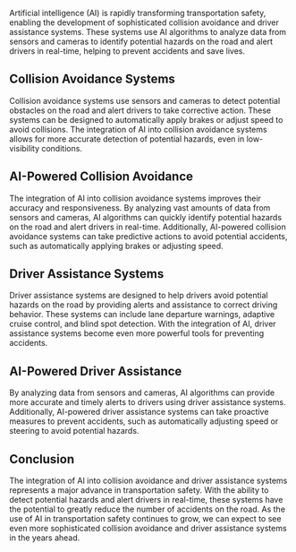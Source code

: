 
Artificial intelligence (AI) is rapidly transforming transportation safety, enabling the development of sophisticated collision avoidance and driver assistance systems. These systems use AI algorithms to analyze data from sensors and cameras to identify potential hazards on the road and alert drivers in real-time, helping to prevent accidents and save lives.

Collision Avoidance Systems
---------------------------

Collision avoidance systems use sensors and cameras to detect potential obstacles on the road and alert drivers to take corrective action. These systems can be designed to automatically apply brakes or adjust speed to avoid collisions. The integration of AI into collision avoidance systems allows for more accurate detection of potential hazards, even in low-visibility conditions.

AI-Powered Collision Avoidance
------------------------------

The integration of AI into collision avoidance systems improves their accuracy and responsiveness. By analyzing vast amounts of data from sensors and cameras, AI algorithms can quickly identify potential hazards on the road and alert drivers in real-time. Additionally, AI-powered collision avoidance systems can take predictive actions to avoid potential accidents, such as automatically applying brakes or adjusting speed.

Driver Assistance Systems
-------------------------

Driver assistance systems are designed to help drivers avoid potential hazards on the road by providing alerts and assistance to correct driving behavior. These systems can include lane departure warnings, adaptive cruise control, and blind spot detection. With the integration of AI, driver assistance systems become even more powerful tools for preventing accidents.

AI-Powered Driver Assistance
----------------------------

By analyzing data from sensors and cameras, AI algorithms can provide more accurate and timely alerts to drivers using driver assistance systems. Additionally, AI-powered driver assistance systems can take proactive measures to prevent accidents, such as automatically adjusting speed or steering to avoid potential hazards.

Conclusion
----------

The integration of AI into collision avoidance and driver assistance systems represents a major advance in transportation safety. With the ability to detect potential hazards and alert drivers in real-time, these systems have the potential to greatly reduce the number of accidents on the road. As the use of AI in transportation safety continues to grow, we can expect to see even more sophisticated collision avoidance and driver assistance systems in the years ahead.

